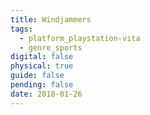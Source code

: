 ```yaml
---
title: Windjammers
tags:
  - platform_playstation-vita
  - genre_sports
digital: false
physical: true
guide: false
pending: false
date: 2018-01-26
---
```

